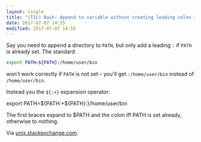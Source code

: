 ```yaml
---
layout: single
title: "(TIL) Bash: Append to variable without creating leading colon if unset"
date: 2017-07-07 14:55
modified: 2017-07-07 14:55
---
```


Say you need to append a directory to `PATH`, but only add a leading `:` if `PATH` is
already set. The standard

```bash
export PATH=${PATH}:/home/user/bin
```

won't work correctly if `PATH` is not set – you'll get `:/home/user/bin` instead of
`/home/user/bin`.

Instead you the `${:+}` expansion operator:

export PATH=${PATH:+${PATH}:}/home/user/bin

The first braces expand to $PATH and the colon iff PATH is set already, otherwise to
nothing.

Via [unix.stackexchange.com](https://unix.stackexchange.com/a/162893/198328).
